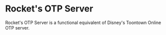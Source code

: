 Rocket's OTP Server
============

Rocket's OTP Server is a functional equivalent of Disney's Toontown Online OTP server.
